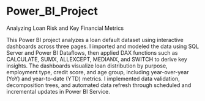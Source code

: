 # Power_BI_Project
Analyzing Loan Risk and Key Financial Metrics

This Power BI project analyzes a loan default dataset using interactive dashboards across three pages. 
I imported and modeled the data using SQL Server and Power BI Dataflows, then applied DAX functions such as CALCULATE, SUMX, ALLEXCEPT, MEDIANX, and SWITCH to derive key insights. 
The dashboards visualize loan distribution by purpose, employment type, credit score, and age group, including year-over-year (YoY) and year-to-date (YTD) metrics. 
I implemented data validation, decomposition trees, and automated data refresh through scheduled and incremental updates in Power BI Service.
